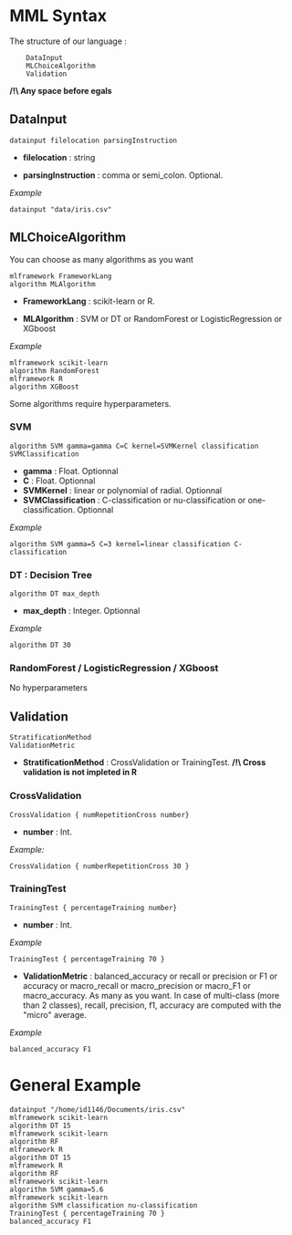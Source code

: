 # MML Syntax

The structure of our language : 
```
	DataInput
	MLChoiceAlgorithm
	Validation
```
**/!\ Any space before egals**

## DataInput

```
datainput filelocation parsingInstruction
```

* **filelocation** : string

* **parsingInstruction** : comma or semi_colon. Optional.

*Example*
```
datainput "data/iris.csv"
```

## MLChoiceAlgorithm
You can choose as many algorithms as you want

```
mlframework FrameworkLang
algorithm MLAlgorithm
```
* **FrameworkLang** : scikit-learn or R.

* **MLAlgorithm** : SVM or DT or RandomForest or LogisticRegression or XGboost

*Example*
```
mlframework scikit-learn
algorithm RandomForest
mlframework R
algorithm XGBoost
```

Some algorithms require hyperparameters.

### SVM
```
algorithm SVM gamma=gamma C=C kernel=SVMKernel classification SVMClassification
```
  
* **gamma** : Float. Optionnal
* **C** : Float. Optionnal
* **SVMKernel** : linear or polynomial of radial. Optionnal
* **SVMClassification** : C-classification or nu-classification or one-classification. Optionnal

*Example*
```
algorithm SVM gamma=5 C=3 kernel=linear classification C-classification
```

### DT : Decision Tree
  
```
algorithm DT max_depth
```
* **max_depth** : Integer. Optionnal

*Example*
```
algorithm DT 30
```

### RandomForest / LogisticRegression / XGboost 

No hyperparameters


## Validation

```
StratificationMethod
ValidationMetric
```

* **StratificationMethod** : CrossValidation or TrainingTest. **/!\ Cross validation is not impleted in R**

### CrossValidation
```
CrossValidation { numRepetitionCross number}
```
* **number** : Int.

*Example:*
```
CrossValidation { numberRepetitionCross 30 }
```

### TrainingTest

```
TrainingTest { percentageTraining number}
```
* **number** : Int.

*Example*
```
TrainingTest { percentageTraining 70 }
```

* **ValidationMetric** : balanced_accuracy or recall or precision or F1  or accuracy or macro_recall or macro_precision or macro_F1 or macro_accuracy. As many as you want.
In case of multi-class (more than 2 classes), recall, precision, f1, accuracy are computed with the "micro" average.

*Example*
```
balanced_accuracy F1
```

# General Example

```
datainput "/home/id1146/Documents/iris.csv"
mlframework scikit-learn
algorithm DT 15
mlframework scikit-learn
algorithm RF
mlframework R
algorithm DT 15
mlframework R
algorithm RF
mlframework scikit-learn
algorithm SVM gamma=5.6
mlframework scikit-learn
algorithm SVM classification nu-classification
TrainingTest { percentageTraining 70 }
balanced_accuracy F1

```


